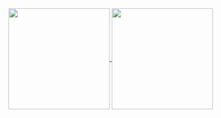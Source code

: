 <a href="#">
  <img height=200 align="center" src="https://github-readme-stats.vercel.app/api?username=arnaud111&show_icons=true&theme=radical" />
</a>
<a href="#">
  <img height=200 align="center" src="[https://github-readme-stats.vercel.app/api?username=anuraghazra](https://github-readme-stats.vercel.app/api/top-langs/?username=arnaud111&size_weight=0.5&count_weight=0.5&hide=Jupyter%20Notebook,C&theme=rose_pine)" />
</a>
